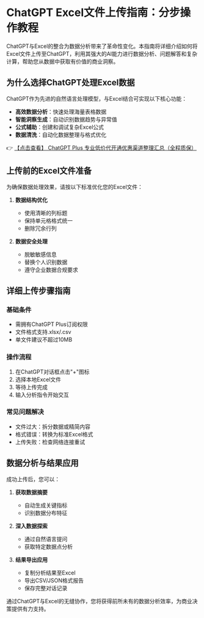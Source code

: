 # ChatGPT Excel文件上传指南：分步操作教程

ChatGPT与Excel的整合为数据分析带来了革命性变化。本指南将详细介绍如何将Excel文件上传至ChatGPT，利用其强大的AI能力进行数据分析、问题解答和复杂计算，帮助您从数据中获取有价值的商业洞察。

## 为什么选择ChatGPT处理Excel数据

ChatGPT作为先进的自然语言处理模型，与Excel结合可实现以下核心功能：

- **高效数据分析**：快速处理海量表格数据
- **智能洞察生成**：自动识别数据趋势与异常值
- **公式辅助**：创建和调试复杂Excel公式
- **数据清洗**：自动化数据整理与格式优化

👉 [【点击查看】 ChatGPT Plus 专业低价代开通优惠渠道整理汇总（全程质保）](https://bit.ly/DaiKai)

## 上传前的Excel文件准备

为确保数据处理效果，请按以下标准优化您的Excel文件：

1. **数据结构优化**
   - 使用清晰的列标题
   - 保持单元格格式统一
   - 删除冗余行列

2. **数据安全处理**
   - 脱敏敏感信息
   - 替换个人识别数据
   - 遵守企业数据合规要求

## 详细上传步骤指南

### 基础条件
- 需拥有ChatGPT Plus订阅权限
- 文件格式支持.xlsx/.csv
- 单文件建议不超过10MB

### 操作流程
1. 在ChatGPT对话框点击"+"图标
2. 选择本地Excel文件
3. 等待上传完成
4. 输入分析指令开始交互

### 常见问题解决
- 文件过大：拆分数据或精简内容
- 格式错误：转换为标准Excel格式
- 上传失败：检查网络连接重试

## 数据分析与结果应用

成功上传后，您可以：

1. **获取数据摘要**
   - 自动生成关键指标
   - 识别数据分布特征

2. **深入数据探索**
   - 通过自然语言提问
   - 获取特定数据点分析

3. **结果导出应用**
   - 复制分析结果至Excel
   - 导出CSV/JSON格式报告
   - 保存完整对话记录

通过ChatGPT与Excel的无缝协作，您将获得前所未有的数据分析效率，为商业决策提供有力支持。